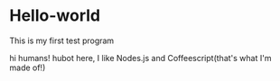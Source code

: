 # Hello-world
This is my first test program

hi humans!
hubot here, I like Nodes.js and Coffeescript(that's what I'm made of!)
